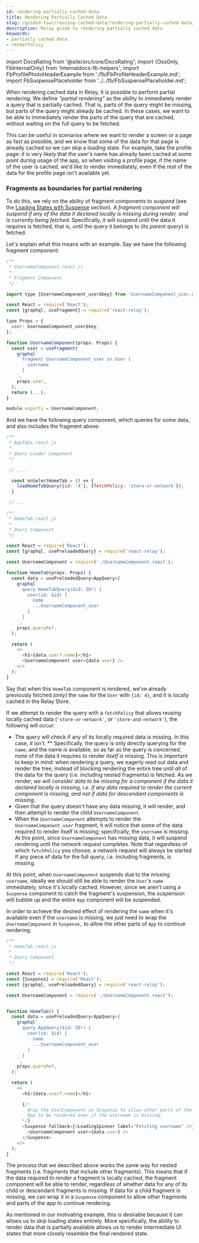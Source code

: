 ```yaml
---
id: rendering-partially-cached-data
title: Rendering Partially Cached Data
slug: /guided-tour/reusing-cached-data/rendering-partially-cached-data/
description: Relay guide to rendering partially cached data
keywords:
- partially cached data
- renderPolicy
---
```


import DocsRating from '@site/src/core/DocsRating';
import {OssOnly, FbInternalOnly} from 'internaldocs-fb-helpers';
import FbProfilePhotoHeaderExample from './fb/FbProfileHeaderExample.md';
import FbSuspensePlaceholder from '../../fb/FbSuspensePlaceholder.md';

When rendering cached data in Relay, it is possible to perform partial rendering. We define *"partial rendering"* as the ability to immediately render a query that is partially cached. That is, parts of the query might be missing, but parts of the query might already be cached. In these cases, we want to be able to immediately render the parts of the query that are cached, without waiting on the full query to be fetched.

This can be useful in scenarios where we want to render a screen or a page as fast as possible, and we know that some of the data for that page is already cached so we can skip a loading state. For example, take the profile page: it is very likely that the user's name has already been cached at some point during usage of the app, so when visiting a profile page, if the name of the user is cached, we'd like to render immediately, even if the rest of the data for the profile page isn't available yet.


### Fragments as boundaries for partial rendering

To do this, we rely on the ability of fragment components to *suspend* (see the [Loading States with Suspense](../../rendering/loading-states/) section). *A fragment component will suspend* *if* *any of the data it declared locally is missing during render, and is currently being fetched.* Specifically, it will suspend until the data it requires is fetched, that is, until the query it belongs to (its *parent query*) is fetched.

Let's explain what this means with an example. Say we have the following fragment component:

```js
/**
 * UsernameComponent.react.js
 *
 * Fragment Component
 */

import type {UsernameComponent_user$key} from 'UsernameComponent_user.graphql';

const React = require('React');
const {graphql, useFragment} = require('react-relay');

type Props = {
  user: UsernameComponent_user$key,
};

function UsernameComponent(props: Props) {
  const user = useFragment(
    graphql`
      fragment UsernameComponent_user on User {
        username
      }
    `,
    props.user,
  );
  return (...);
}

module.exports = UsernameComponent;
```


And we have the following query component,  which queries for some data, and also includes the fragment above:

```javascript
/**
 * AppTabs.react.js
 *
 * Query Loader Component
 */

 // ....

  const onSelectHomeTab = () => {
    loadHomeTabQuery({id: '4'}, {fetchPolicy: 'store-or-network'});
  }

 // ...

/**
 * HomeTab.react.js
 *
 * Query Component
 */

const React = require('React');
const {graphql, usePreloadedQuery} = require('react-relay');

const UsernameComponent = require('./UsernameComponent.react');

function HomeTab(props: Props) {
  const data = usePreloadedQuery<AppQuery>(
    graphql`
      query HomeTabQuery($id: ID!) {
        user(id: $id) {
          name
          ...UsernameComponent_user
        }
      }
    `,
    props.queryRef,
  );

  return (
    <>
      <h1>{data.user?.name}</h1>
      <UsernameComponent user={data.user} />
    </>
  );
}
```


Say that when this `HomeTab` component is rendered, we've already previously fetched *(_only_)* the `name` for the `User` with `{id: 4}`, and it is locally cached in the Relay Store.

If we attempt to render the query with a `fetchPolicy` that allows reusing locally cached data (`'store-or-network'`, or `'store-and-network'`), the following will occur:

* The query will check if any of its locally required data is missing. In this case, *it isn't*. ** Specifically, the query is only directly querying for the `name`, and the name *is* available, so as far as the query is concerned, none of the data it requires to render *itself* is missing. This is important to keep in mind: when rendering a query, we eagerly read out data and render the tree, instead of blocking rendering the entire tree until *all* of the data for the query  (i.e. including nested fragments) is fetched. As we render, *we will consider data to be missing for a component if the data it declared locally is missing, i.e. if any data required to render the current component is missing, and _not_ if data for descendant components is missing.*
* Given that the query doesn't have any data missing, it will render, and then attempt to render the child `UsernameComponent`.
* When the `UsernameComponent` attempts to render the `UsernameComponent_user` fragment, it will notice that some of the data required to render itself is missing; specifically, the `username` is missing. At this point, since `UsernameComponent` has missing data, it will suspend rendering until the network request completes. Note that regardless of which `fetchPolicy` you choose, a network request will always be started if any piece of data for the full query, i.e. including fragments, is missing.


At this point, when `UsernameComponent` suspends due to the missing `username`, ideally we should still be able to render the `User`'s `name` immediately, since it's locally cached. However, since we aren't using a `Suspense` component to catch the fragment's suspension, the suspension will bubble up and the entire `App` component will be suspended.

In order to achieve the desired effect of rendering the `name` when it's available even if the `username`  is missing, we just need to wrap the `UsernameComponent` in `Suspense,` to *allow* the other parts of `App` to continue rendering:

```js
/**
 * HomeTab.react.js
 *
 * Query Component
 */

const React = require('React');
const {Suspense} = require('React');
const {graphql, usePreloadedQuery} = require('react-relay');

const UsernameComponent = require('./UsernameComponent.react');


function HomeTab() {
  const data = usePreloadedQuery<AppQuery>(
    graphql`
      query AppQuery($id: ID!) {
        user(id: $id) {
          name
          ...UsernameComponent_user
        }
      }
    `,
    props.queryRef,
  );

  return (
    <>
      <h1>{data.user?.name}</h1>

      {/*
        Wrap the UserComponent in Suspense to allow other parts of the
        App to be rendered even if the username is missing.
      */}
      <Suspense fallback={<LoadingSpinner label="Fetching username" />}>
        <UsernameComponent user={data.user} />
      </Suspense>
    </>
  );
}
```

<FbSuspensePlaceholder />

The process that we described above works the same way for nested fragments (i.e. fragments that include other fragments). This means that if the data required to render a fragment is locally cached, the fragment component will be able to render, regardless of whether data for any of its child or descendant fragments is missing. If data for a child fragment is missing, we can wrap it in a `Suspense` component to allow other fragments and parts of the app to continue rendering.

As mentioned in our motivating example, this is desirable because it can allows us to skip loading states entirely. More specifically, the ability to render data that is partially available allows us to render intermediate UI states that more closely resemble the final rendered state.

<FbProfilePhotoHeaderExample />

<DocsRating />
